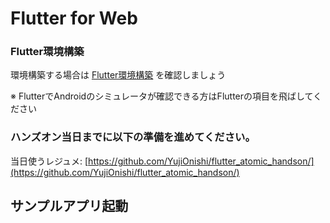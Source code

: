 # Flutter for Web

<Environment />

### Flutter環境構築

環境構築する場合は [Flutter環境構築](/handson/basic) を確認しましょう

※ FlutterでAndroidのシミュレータが確認できる方はFlutterの項目を飛ばしてください

### ハンズオン当日までに以下の準備を進めてください。

当日使うレジュメ: [https://github.com/YujiOnishi/flutter_atomic_handson/](https://github.com/YujiOnishi/flutter_atomic_handson/)

## サンプルアプリ起動
